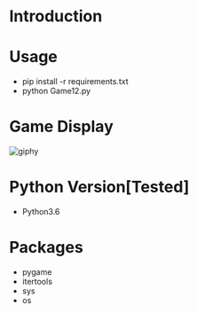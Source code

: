 # Introduction

# Usage
- pip install -r requirements.txt
- python Game12.py

# Game Display
![giphy](effect/running.gif)

# Python Version[Tested]
- Python3.6

# Packages
- pygame
- itertools
- sys
- os